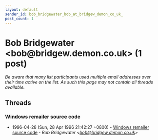 ```yaml
---
layout: default
sender_id: bob_bridgewater_bob_at_bridgew_demon_co_uk_
post_count: 1
---
```


# Bob Bridgewater <bob<span>@</span>bridgew.demon.co.uk> (1 post)

_Be aware that many list participants used multiple email addresses over their time active on the list. As such this page may not contain all threads available._

## Threads

### Windows remailer source code
+ 1996-04-28 (Sun, 28 Apr 1996 21:42:27 +0800) - [Windows remailer source code](/archive/1996/04/e45d7f202b00149433ebbbd6e49db2721b128fd0b0eee7643f3a1c6088e331ae) - _Bob Bridgewater \<bob@bridgew.demon.co.uk\>_

